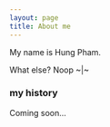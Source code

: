 ```yaml
---
layout: page
title: About me
---
```


My name is Hung Pham.

What else? Noop ~|~

### my history

Coming soon...